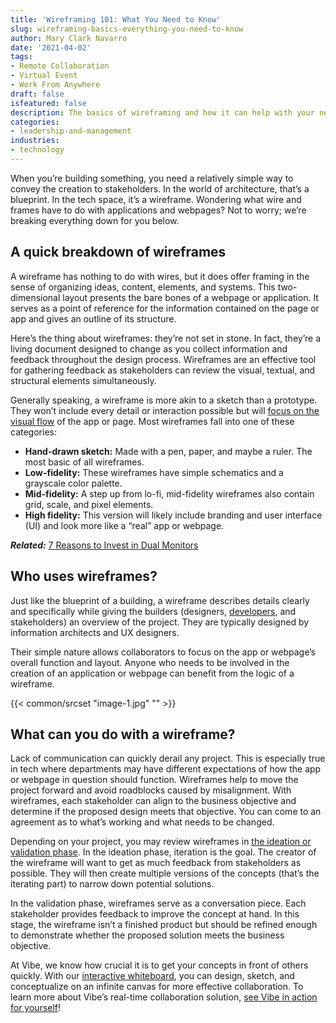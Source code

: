 ```yaml
---
title: 'Wireframing 101: What You Need to Know'
slug: wireframing-basics-everything-you-need-to-know
author: Mary Clark Navarro
date: '2021-04-02'
tags:
- Remote Collaboration
- Virtual Event
- Work From Anywhere
draft: false
isfeatured: false
description: The basics of wireframing and how it can help with your next design project.
categories:
- leadership-and-management
industries:
- technology
---
```


When you’re building something, you need a relatively simple way to convey the creation to stakeholders. In the world of architecture, that’s a blueprint. In the tech space, it’s a wireframe. Wondering what wire and frames have to do with applications and webpages? Not to worry; we’re breaking everything down for you below. 

## A quick breakdown of wireframes

A wireframe has nothing to do with wires, but it does offer framing in the sense of organizing ideas, content, elements, and systems. This two-dimensional layout presents the bare bones of a webpage or application. It serves as a point of reference for the information contained on the page or app and gives an outline of its structure.

Here’s the thing about wireframes: they’re not set in stone. In fact, they’re a living document designed to change as you collect information and feedback throughout the design process. Wireframes are an effective tool for gathering feedback as stakeholders can review the visual, textual, and structural elements simultaneously.

Generally speaking, a wireframe is more akin to a sketch than a prototype. They won’t include every detail or interaction possible but will [focus on the visual flow](https://vibe.us/blog/why-kanbans-visual-flow-improves-productivity/) of the app or page. Most wireframes fall into one of these categories:

- **Hand-drawn sketch:** Made with a pen, paper, and maybe a ruler. The most basic of all wireframes.
- **Low-fidelity:** These wireframes have simple schematics and a grayscale color palette.
- **Mid-fidelity:** A step up from lo-fi, mid-fidelity wireframes also contain grid, scale, and pixel elements.
- **High fidelity:** This version will likely include branding and user interface (UI) and look more like a “real” app or webpage.

***Related:*** [7 Reasons to Invest in Dual Monitors](https://vibe.us/blog/7-reasons-to-invest-in-dual-monitors/)

## Who uses wireframes?

Just like the blueprint of a building, a wireframe describes details clearly and specifically while giving the builders (designers, [developers](https://www.invisionapp.com/inside-design/developers-should-learn-design/), and stakeholders) an overview of the project. They are typically designed by information architects and UX designers.

Their simple nature allows collaborators to focus on the app or webpage’s overall function and layout. Anyone who needs to be involved in the creation of an application or webpage can benefit from the logic of a wireframe.

{{< common/srcset "image-1.jpg" "" >}}

## What can you do with a wireframe?

Lack of communication can quickly derail any project. This is especially true in tech where departments may have different expectations of how the app or webpage in question should function. Wireframes help to move the project forward and avoid roadblocks caused by misalignment. With wireframes, each stakeholder can align to the business objective and determine if the proposed design meets that objective. You can come to an agreement as to what’s working and what needs to be changed.

Depending on your project, you may review wireframes in [the ideation or validation phase](https://techagileleaders.com/user-experience-what-is-wireframing-from-ideation-to-validation-53b219c22371). In the ideation phase, iteration is the goal. The creator of the wireframe will want to get as much feedback from stakeholders as possible. They will then create multiple versions of the concepts (that’s the iterating part) to narrow down potential solutions.

In the validation phase, wireframes serve as a conversation piece. Each stakeholder provides feedback to improve the concept at hand. In this stage, the wireframe isn’t a finished product but should be refined enough to demonstrate whether the proposed solution meets the business objective.

At Vibe, we know how crucial it is to get your concepts in front of others quickly. With our [interactive whiteboard](https://vibe.us/blog/interactive-whiteboard-what-is-it-and-what-does-it-do/), you can design, sketch, and conceptualize on an infinite canvas for more effective collaboration. To learn more about Vibe’s real-time collaboration solution, [see Vibe in action for yourself](https://vibe.us/demo/)!

